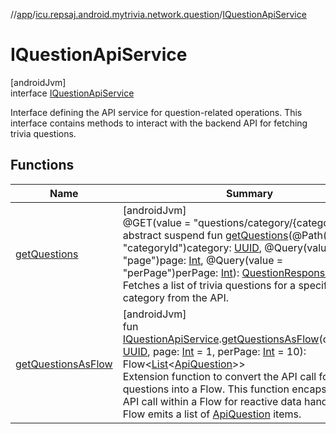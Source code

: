 //[app](../../../index.md)/[icu.repsaj.android.mytrivia.network.question](../index.md)/[IQuestionApiService](index.md)

# IQuestionApiService

[androidJvm]\
interface [IQuestionApiService](index.md)

Interface defining the API service for question-related operations. This interface contains methods
to interact with the backend API for fetching trivia questions.

## Functions

| Name                                              | Summary                                                                                                                                                                                                                                                                                                                                                                                                                                                                                                                                                                                                                                                                                                                                                                          |
|---------------------------------------------------|----------------------------------------------------------------------------------------------------------------------------------------------------------------------------------------------------------------------------------------------------------------------------------------------------------------------------------------------------------------------------------------------------------------------------------------------------------------------------------------------------------------------------------------------------------------------------------------------------------------------------------------------------------------------------------------------------------------------------------------------------------------------------------|
| [getQuestions](get-questions.md)                  | [androidJvm]<br>@GET(value = &quot;questions/category/{categoryId}&quot;)<br>abstract suspend fun [getQuestions](get-questions.md)(@Path(value = &quot;categoryId&quot;)category: [UUID](https://developer.android.com/reference/kotlin/java/util/UUID.html), @Query(value = &quot;page&quot;)page: [Int](https://kotlinlang.org/api/latest/jvm/stdlib/kotlin/-int/index.html), @Query(value = &quot;perPage&quot;)perPage: [Int](https://kotlinlang.org/api/latest/jvm/stdlib/kotlin/-int/index.html)): [QuestionResponse](../-question-response/index.md)<br>Fetches a list of trivia questions for a specific category from the API.                                                                                                                                          |
| [getQuestionsAsFlow](../get-questions-as-flow.md) | [androidJvm]<br>fun [IQuestionApiService](index.md).[getQuestionsAsFlow](../get-questions-as-flow.md)(categoryId: [UUID](https://developer.android.com/reference/kotlin/java/util/UUID.html), page: [Int](https://kotlinlang.org/api/latest/jvm/stdlib/kotlin/-int/index.html) = 1, perPage: [Int](https://kotlinlang.org/api/latest/jvm/stdlib/kotlin/-int/index.html) = 10): Flow&lt;[List](https://kotlinlang.org/api/latest/jvm/stdlib/kotlin.collections/-list/index.html)&lt;[ApiQuestion](../-api-question/index.md)&gt;&gt;<br>Extension function to convert the API call for fetching questions into a Flow. This function encapsulates the API call within a Flow for reactive data handling. The Flow emits a list of [ApiQuestion](../-api-question/index.md) items. |
